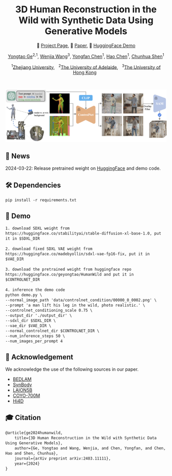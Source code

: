 <div align="center">
<h1>
3D Human Reconstruction in the Wild with Synthetic Data Using Generative Models
</h1>

🔰 [Project Page](https://yongtaoge.github.io/projects/humanwild/), 📑 [Paper](https://arxiv.org/abs/2403.11111), 🤗 [HuggingFace Demo](https://huggingface.co/spaces/geyongtao/HumanWild)
    
[Yongtao Ge]()<sup>2,</sup><sup>1</sup>, [Wenjia Wang]()<sup>3</sup>, [Yongfan Chen]()<sup>1</sup>, [Hao Chen]()<sup>1</sup>, [Chunhua Shen]()<sup>1</sup>

<sup>1</sup>[Zhejiang University](https://www.zju.edu.cn/english/), &nbsp;
<sup>2</sup>[The University of Adelaide](https://www.adelaide.edu.au/aiml/), &nbsp;
<sup>3</sup>[The University of Hong Kong](https://www.hku.hk/) &nbsp;


</div>
<br/>
  
![demo_vid](assets/pipeline.png)

## 📢 News
2024-03-22: Release pretrained weight on [HuggingFace](https://huggingface.co/geyongtao/HumanWild) and demo code. <br>

## 🛠️ Dependencies
```
pip install -r requirements.txt
```

## 🚀 Demo
```
1. download SDXL weight from https://huggingface.co/stabilityai/stable-diffusion-xl-base-1.0, put it in $SDXL_DIR

2. download fixed SDXL VAE weight from https://huggingface.co/madebyollin/sdxl-vae-fp16-fix, put it in $VAE_DIR

3. download the pretrained weight from huggingface repo https://huggingface.co/geyongtao/HumanWild and put it in $CONTROLNET_DIR

4. inference the demo code
python demo.py \
--normal_image_path 'data/controlnet_condition/00000_0_0002.png' \
--prompt 'a man lift his leg in the wild, photo realistic.' \
--controlnet_conditioning_scale 0.75 \
--output_dir './output_dir' \
--sdxl_dir $SDXL_DIR \
--vae_dir $VAE_DIR \
--normal_controlnet_dir $CONTROLNET_DIR \
--num_inference_steps 50 \
--num_images_per_prompt 4
```

## 🌟 Acknowledgement

We acknowledge the use of the following sources in our paper.

- [BEDLAM](https://bedlam.is.tue.mpg.de/index.html)
- [SynBody](https://synbody.github.io/)
- [LAION5B](https://laion.ai/blog/laion-5b/)
- [COYO-700M](https://github.com/kakaobrain/coyo-dataset)
- [Hi4D](https://yifeiyin04.github.io/Hi4D/)

## 🎓 Citation
```
@article{ge2024humanwild,
    title={3D Human Reconstruction in the Wild with Synthetic Data Using Generative Models},
    author={Ge, Yongtao and Wang, Wenjia, and Chen, Yongfan, and Chen, Hao and Shen, Chunhua},
    journal={arXiv preprint arXiv:2403.11111},
    year={2024}
}
```



